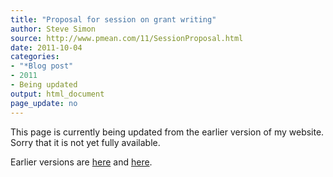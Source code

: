 ```yaml
---
title: "Proposal for session on grant writing"
author: Steve Simon
source: http://www.pmean.com/11/SessionProposal.html
date: 2011-10-04
categories:
- "*Blog post"
- 2011
- Being updated
output: html_document
page_update: no
---
```


This page is currently being updated from the earlier version of my website. Sorry that it is not yet fully available.

<!---More--->

Earlier versions are [here][sim1] and [here][sim2].

[sim1]: http://www.pmean.com/11/SessionProposal.html
[sim2]: http://new.pmean.com/session-proposal/
